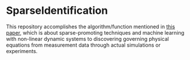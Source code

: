 # SparseIdentification

This repository accomplishes the algorithm/function mentioned in [this paper](https://arxiv.org/abs/1509.03580), which is about sparse-promoting techniques and machine learning with non-linear dynamic systems to discovering governing physical equations from measurement data through actual simulations or experiments. 
